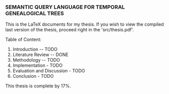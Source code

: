 ### SEMANTIC QUERY LANGUAGE FOR TEMPORAL GENEALOGICAL TREES

This is the LaTeX documents for my thesis. If you wish to view the compiled last version of the thesis, proceed right in the 'src/thesis.pdf'.

Table of Content:

1. Introduction -- TODO
2. Literature Review -- DONE
3. Methodology -- TODO
4. Implementation - TODO
5. Evaluation and Discussion - TODO
6. Conclusion - TODO

This thesis is complete by 17%.
